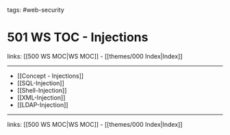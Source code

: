 tags: #web-security

# 501 WS TOC - Injections

links: [[500 WS MOC|WS MOC]] - [[themes/000 Index|Index]]

---

- [[Concept - Injections]]
- [[SQL-Injection]]
- [[Shell-Injection]]
- [[XML-Injection]]
- [[LDAP-Injection]]

---
links: [[500 WS MOC|WS MOC]] - [[themes/000 Index|Index]]